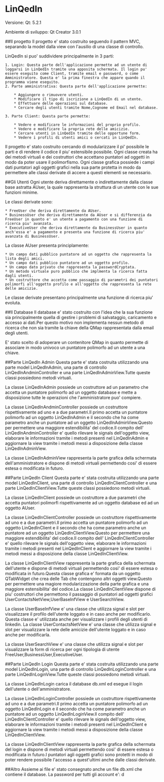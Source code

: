 # LinQedIn

Versione: Qt: 5.2.1

Ambiente di sviluppo: Qt Creator 3.0.1





##Il progetto
Il progetto e' stato costruito seguendo il pattern MVC, separando la model dalla view con l'ausilio di una classe di controllo.

LinQedIn si puo' suddividere principalmente in 3 parti:

	1. Login: Questa parte dell'applicazione permette ad un utente di loggarsi in LinQedIn tramite una apposita schermata. Il login pu' essere eseguito come Client, tramite email e password, o come Amministratore. Questa e' la prima finestra che appare quando il programma viene eseguito.
	2. Parte amministrativa: Questa parte dell'applicazione permette:

		* Aggiungere o rimuovere utenti.
		* Modificare il tipo di iscrizione a LinQedIn di un utente.
		* Effettuare delle operazioni sul database.
		* Cercare degli utenti tramite Nome,Cognome ed Email nel database.

	3. Parte Client: Questa parte permette:

		* Vedere e modificare le informazioni del proprio profilo.
		* Vedere e modificare la propria rete delle amicizie.
		* Cercare utenti in LinQedIn tramite delle opportune form.
		* Vedere i profili di utenti amici o cercati in LinQedIn.

Il progetto e' stato costruito cercando di modularizzare il pi' possibile le parti e di rendere il codice il piu' estensibile possibile.
Ogni classe creata ha dei metodi virtuali e dei costruttori che accettano puntatori ad oggetti in modo da poter usare il polimorfismo.
Ogni classe grafica possiede i campi dati puntatori agli oggetti grafici nella sua parte protetta in modo da permettere alle classi derivate di accere a questi elementi se necessario.





##Gli Utenti
Ogni utente deriva direttamente o indirettamente dalla classe base astratta AUser, la quale rappresenta la struttura di un utente con le sue funzioni minime.

Le classi derivate sono: 

	* FreeUser che deriva direttamente da AUser.
	* BusinessUser che deriva direttamente da AUser e si differenzia da FreeUser in quanto e' un utente a pagamento con una funzione di ricerca piu' avanzata.
	* ExecutiveUser che deriva direttamente da BusinessUser in quanto anch'essa e' a pagamento e presenta una funzione di ricerca piu' avanzata di BusinessUser.

La classe AUser presenta principlamente:

	* Un campo dati pubblico puntatore ad un oggetto che rappresenta la lista degli amici.
	* Un campo dati pubblico puntatore ad un oggetto profilo.
	* Un campo dato privato che rappresenta la passwordCryptata.
	* Un metodo virtuale puro pubblico che implmenta la ricerca fatta dagli utenti.
	* Un costruttore che accetta come passaggio di parametri dei puntatori polimorfi all'oggetto profilo e all'oggetto che rappresenta la rete delle amicizie.

Le classe derivate presentano principalmente una funzione di ricerca piu' evoluta.





##Il Database
Il database e' stato costruito con l'idea che la sua funzione sia principalmente quella di gestire i problemi di salvataggio, caricamento e accesso ai dati.Per questo motivo non implementa nessun metodo di ricerca che non sia tramite la chiave della QMap rappresentata dalla email degli utenti.

E' stato scelto di adoperare un contenitore QMap in quanto permette di associare in modo univoco un puntatore polimorfo ad un utente a una chiave.





##Parte LinQedIn Admin
Questa parte e' stata costruita utilizzando una parte model LinQedInAdmin, una parte di controllo LinQedInAndminController e una parte LinQedInAdminView.Tutte queste classi possiedono metodi virtuali.

La classe LinQedInAdmin possiede un costruttore ad un parametro che accetta un puntatore polimorfo ad un oggetto database e mette a disposizione tutte le operazioni che l'amministratore puo' compiere.

La classe  LinQedInAndminController possiede un costruttore rispettivamente ad uno e a due parametri.Il primo accetta un puntatore polimorfo ad un oggetto LinQedInAdmin e il secondo che ha come parametro anche un puntatore ad un oggetto  LinQedInAdminView.Questo per permettere una maggiore estendibilita' del codice.Il compito dell' LinQedInAndminController e' quello rilevare le signals dell'oggetto view, elaborare le informazioni tramite i metodi presenti nel  LinQedInAdmin e aggiornare la view tramite i metodi messi a disposizione della classe  LinQedInAdminView.

La classe  LinQedInAdminView rappresenta la parte grafica della schermata dell'amministratore e dispone di metodi virtuali permettendo cosi' di essere estesa o modificata in futuro.






##Parte LinQedIn Client
Questa parte e' stata costruita utilizzando una parte model LinQedInClient, una parte di controllo LinQedInClientController e una parte LinQedInClientView.Tutte queste classi possiedono metodi virtuali.

La classe LinQedInClient possiede un costruttore a due parametri che accetta puntatori polimorfi rispettivamente ad un oggetto database ed ad un oggetto AUser.

La classe  LinQedInClientController possiede un costruttore rispettivamente ad uno e a due parametri.Il primo accetta un puntatore polimorfo ad un oggetto LinQedInClient e il secondo che ha come parametro anche un puntatore ad un oggetto  LinQedInClientView.Questo per permettere una maggiore estendibilita' del codice.Il compito dell' LinQedInClientController e' quello rilevare le signals dell'oggetto view, elaborare le informazioni tramite i metodi presenti nel  LinQedInClient e aggiornare la view tramite i metodi messi a disposizione della classe  LinQedInClientView.

La classe  LinQedInClientView rappresenta la parte grafica della schermata dell'utente e dispone di metodi virtuali permettendo cosi' di essere estesa o modificata in futuro.Questa classe grafica e' formata da un oggetto QTabWidget che crea delle Tab che contengono altri oggetti view.Questo per permettere una magiore modularizzazione della parte grafica e una maggiore estensibilita' del codice.La classe LinQedInClientView dispone di piu' costruttori che permettono il passaggio di puntatori ad oggetti grafici UserContactsNetView,UserBaseInfView e UserSearchView.

La classe UserBaseInfView e' una classe che utilizza signal e slot per visualizzare il profilo dell'utente loggato e in caso anche per modificarlo. Questa classe e' utilizzata anche per visualizzare i profili degli utenti di linkedin.
La classe  UserContactsNetView e' una classe che  utilizza signal e slot per visualizzare la rete delle amicizie dell'utente loggato e in caso anche per modificarla.

La classe  UserSearchView e' una classe che  utilizza signal e slot per visualizzare la form di ricerca per ogni tipologia di utente FreeUser,BusinessUser,ExecutiveUser.





##Parte LinQedIn Login
Questa parte e' stata costruita utilizzando una parte model LinQedInLogin, una parte di controllo LinQedInLoginController e una parte LinQedInLoginView.Tutte queste classi possiedono metodi virtuali.

La classe LinQedInLogin carica il database db.xml ed esegue il login dell'utente o dell'amministratore.

La classe  LinQedInLoginController possiede un costruttore rispettivamente ad uno e a due parametri.Il primo accetta un puntatore polimorfo ad un oggetto LinQedInLogin e il secondo che ha come parametro anche un puntatore ad un oggetto  LinQedInLoginView.Il compito dell' LinQedInClientController e' quello rilevare le signals dell'oggetto view, elaborare le informazioni tramite i metodi presenti nel  LinQedInClient e aggiornare la view tramite i metodi messi a disposizione della classe  LinQedInClientView.

La classe  LinQedInClientView rappresenta la parte grafica della schermata del login e dispone di metodi virtuali permettendo cosi' di essere estesa o modificata in futuro.I puntatori agli oggetti grafici sono protetti in modo di poter rendere possibile l'accesso a quest'ultimi anche dalle classi derivate.





##Altro
Assieme ai file e' stato consegnato anche un file db.xml che contiene il database. La password per tutti gli account e': d
